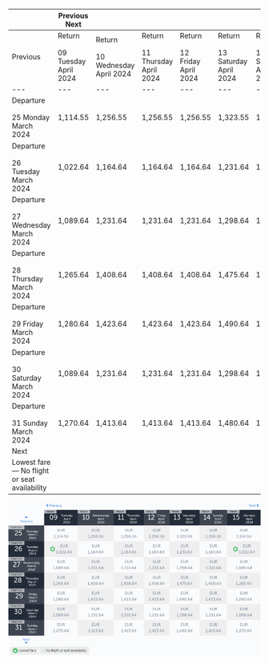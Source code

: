 |     | Previous Next |     |     |     |     |     |     |
| --- | --- | --- | --- | --- | --- | --- | --- |
| Previous | Return<br><br>09 Tuesday April 2024 | Return<br><br>10 Wednesday April 2024 | Return<br><br>11 Thursday April 2024 | Return<br><br>12 Friday April 2024 | Return<br><br>13 Saturday April 2024 | Return<br><br>14 Sunday April 2024 | Return<br><br>15 Monday April 2024 |
| --- | --- | --- | --- | --- | --- | --- | --- |
| Departure<br><br>25 Monday March 2024 | 1,114.55 | 1,256.55 | 1,256.55 | 1,256.55 | 1,323.55 | 1,256.55 | 1,114.55 |
| Departure<br><br>26 Tuesday March 2024 | 1,022.64 | 1,164.64 | 1,164.64 | 1,164.64 | 1,231.64 | 1,164.64 | 1,022.64 |
| Departure<br><br>27 Wednesday March 2024 | 1,089.64 | 1,231.64 | 1,231.64 | 1,231.64 | 1,298.64 | 1,231.64 | 1,089.64 |
| Departure<br><br>28 Thursday March 2024 | 1,265.64 | 1,408.64 | 1,408.64 | 1,408.64 | 1,475.64 | 1,408.64 | 1,265.64 |
| Departure<br><br>29 Friday March 2024 | 1,280.64 | 1,423.64 | 1,423.64 | 1,423.64 | 1,490.64 | 1,423.64 | 1,280.64 |
| Departure<br><br>30 Saturday March 2024 | 1,089.64 | 1,231.64 | 1,231.64 | 1,231.64 | 1,298.64 | 1,231.64 | 1,089.64 |
| Departure<br><br>31 Sunday March 2024 | 1,270.64 | 1,413.64 | 1,413.64 | 1,413.64 | 1,480.64 | 1,413.64 | 1,270.64 |
| Next |
| Lowest fare — No flight or seat availability |     |     |     |     |     |     |     |

![](turkish-airlines.png)